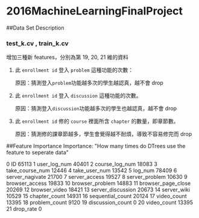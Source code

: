 # 2016MachineLearningFinalProject

##Data Set Description
### test_k.cv , train_k.cv
增加三種新 features，分別為第 19, 20, 21 維的資料

1. 此 `enrollment id` 登入 `problem` 這種功能的次數：

    原因：猜測登入`problem`功能越多次的學生越認真，越不會 drop

2. 此 `enrollment id` 登入 `discussion` 這種功能的次數。

    原因：猜測登入`discussion`功能越多次的學生也越認真，越不會 drop
3. 此 `enrollment id` 修的 `course` 裡面所含 `chapter` 的數量，即章節數。

    原因：猜測修的課章節越多，學生會覺得越不耐煩，導致不容易修完而 drop

##Feature Importance
Importance: "How many times do DTrees use the feature to seperate data"

0 ID 65113
1 user_log_num 40401
2 course_log_num 18083
3 take_course_num 12446
4 take_user_num 13542
5 log_num 78409
6 server_nagivate 21700
7 server_access 19527
8 server_problem 10630
9 browser_access 19833
10 browser_problem 14883
11 browser_page_close 20269
12 browser_video 18421
13 server_discussion 20673
14 server_wiki 10529
15 chapter_count 14931
16 sequential_count 20124
17 video_count 13395
18 problem_count 9120
19 discussion_count 0
20 video_count 13395
21 drop_rate 0
